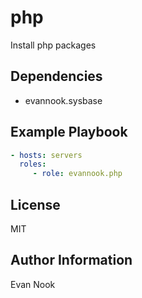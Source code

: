 php
===

Install php packages

Dependencies
------------

- evannook.sysbase

Example Playbook
----------------

```yaml
- hosts: servers
  roles:
     - role: evannook.php
```

License
-------

MIT

Author Information
------------------

Evan Nook
